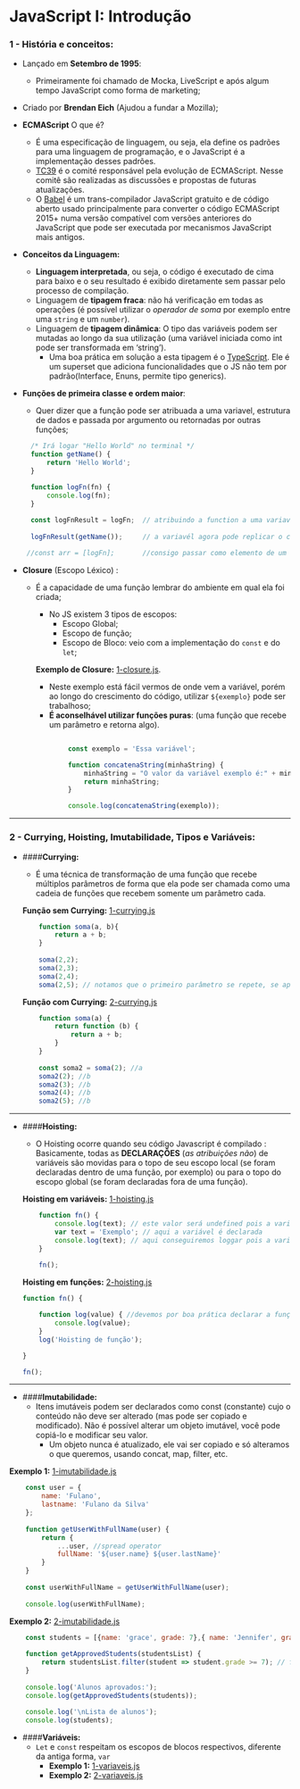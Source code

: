 # JavaScript I: Introdução

### 1 - História e conceitos:

- Lançado em **Setembro de 1995**:
    - Primeiramente foi chamado de Mocka, LiveScript e após algum tempo JavaScript como forma de marketing;


- Criado por **Brendan Eich** (Ajudou a fundar a Mozilla);


- **ECMAScript** O que é?
    - É uma especificação de linguagem, ou seja, ela define os padrões para uma linguagem de programação, e o JavaScript
      é a implementação desses padrões.
    - [TC39](https://github.com/tc39/proposals) é o comité responsável pela evolução de ECMAScript. Nesse comitê são
      realizadas as discussões e propostas de futuras atualizações.
    - O [Babel](https://babeljs.io) é um trans-compilador JavaScript gratuito e de código aberto usado principalmente
      para converter o código ECMAScript 2015+ numa versão compatível com versões anteriores do JavaScript que pode
      ser executada por mecanismos JavaScript mais antigos.


- **Conceitos da Linguagem:**
    - **Linguagem interpretada**, ou seja, o código é executado de cima para baixo e o seu resultado é exibido diretamente
      sem passar pelo processo de compilação.
    - Linguagem de **tipagem fraca**: não há verificação em todas as operações (é possível utilizar o _operador de soma_
      por exemplo entre uma `string` e um `number`).
    - Linguagem de **tipagem dinâmica**: O tipo das variáveis podem ser mutadas ao longo da sua utilização (uma variável
      iniciada como int pode ser transformada em ‘string’).
        - Uma boa prática em solução a esta tipagem é o [TypeScript](https://typescriptlang.org/). Ele é um superset
          que adiciona funcionalidades que o JS não tem por padrão(Interface, Enuns, permite tipo generics).

- **Funções de primeira classe e ordem maior**:
    - Quer dizer que a função pode ser atribuada a uma variavel, estrutura de dados e passada por argumento ou
      retornadas por outras funções;

  ```JavaScript
    /* Irá logar "Hello World" no terminal */
    function getName() {
        return 'Hello World';  
    }
  
    function logFn(fn) {
        console.log(fn);
    }
    
    const logFnResult = logFn;  // atribuindo a function a uma variavel
      
    logFnResult(getName());     // a variavél agora pode replicar o comportamento da function e pode receber argumentos
  
   //const arr = [logFn];       //consigo passar como elemento de um array
  ```
- **Closure** (Escopo Léxico) :
    - É a capacidade de uma função lembrar do ambiente em qual ela foi criada;
        - No JS existem 3 tipos de escopos:
            - Escopo Global;
            - Escopo de função;
            - Escopo de Bloco: veio com a implementação do `const` e do `let`;

        **Exemplo de Closure:** [1-closure.js](./Closure/1-closure.js).
      
        - Neste exemplo está fácil vermos de onde vem a variável, porém ao longo do crescimento do código,
          utilizar `${exemplo}` pode ser trabalhoso;
        - **É aconselhável utilizar funções puras**: (uma função que recebe um parâmetro e retorna algo).

      ```JavaScript
      
              const exemplo = 'Essa variável';
      
              function concatenaString(minhaString) {
                  minhaString = "O valor da variável exemplo é:" + minhaString + ".";
                  return minhaString;
              }
      
              console.log(concatenaString(exemplo));
      ```
---
### 2 - Currying, Hoisting, Imutabilidade, Tipos e Variáveis:
- ####**Currying:**
    - É uma técnica de transformação de uma função que recebe múltiplos parâmetros de forma que ela pode ser chamada como uma cadeia de funções que recebem somente um parâmetro cada.

    **Função sem Currying:** [1-currying.js](./Currying/1-currying.js)
    ```JavaScript
        function soma(a, b){
            return a + b;
        }
        
        soma(2,2);
        soma(2,3);
        soma(2,4);
        soma(2,5); // notamos que o primeiro parâmetro se repete, se aplicarmos o currying 
    
    ```
    
    **Função com Currying:** [2-currying.js](./Currying/2-currying.js)
    ```JavaScript
        function soma(a) {
            return function (b) {
                return a + b;
            }
        }
        
        const soma2 = soma(2); //a
        soma2(2); //b
        soma2(3); //b
        soma2(4); //b
        soma2(5); //b
    ```

---
- ####**Hoisting:**
    - O Hoisting ocorre quando seu código Javascript é compilado : Basicamente, todas as **DECLARAÇÕES** (_as atribuições não_) de variáveis são movidas para o topo de seu escopo local (se foram declaradas dentro de uma função, por exemplo) ou para o topo do escopo global (se foram declaradas fora de uma função).

  **Hoisting em variáveis:** [1-hoisting.js](./Hoisting/1-hoisting-variaveis.js)
    ```JavaScript
        function fn() {
            console.log(text); // este valor será undefined pois a variável não foi declarada ainda
            var text = 'Exemplo'; // aqui a variável é declarada
            console.log(text); // aqui conseguiremos loggar pois a variável foi declarada acima
        }
        
        fn();
    ```

    **Hoisting em funções:** [2-hoisting.js](./Hoisting/2-hoisting-funcao.js)
    ```JavaScript
    function fn() {
    
        function log(value) { //devemos por boa prática declarar a função antes de usa-la
            console.log(value);
        }
        log('Hoisting de função');
    
    }
    
    fn();
    ```

---
- ####**Imutabilidade:**
  - Itens imutáveis podem ser declarados como const (constante) cujo o conteúdo não deve ser alterado (mas pode ser copiado e modificado). Não é possível alterar um objeto imutável, você pode copiá-lo e modificar seu valor.
    - Um objeto nunca é atualizado, ele vai ser copiado e só alteramos o que queremos, usando concat, map, filter, etc.
    
**Exemplo 1:** [1-imutabilidade.js](./Imutabilidade/1-imutabilidade.js)
```JavaScript
    const user = {
        name: 'Fulano',
        lastname: 'Fulano da Silva'
    };
    
    function getUserWithFullName(user) { 
        return {
            ...user, //spread operator
            fullName: '${user.name} ${user.lastName}'
        }
    }
    
    const userWithFullName = getUserWithFullName(user);
    
    console.log(userWithFullName);
 ```

**Exemplo 2:** [2-imutabilidade.js](./Imutabilidade/2-imutabilidade.js)
```JavaScript
    const students = [{name: 'grace', grade: 7},{ name: 'Jennifer', grade: 4}, { name: 'Paul', grade: 10}];
    
    function getApprovedStudents(studentsList) {
        return studentsList.filter(student => student.grade >= 7); // filtra e joga os valores dentro de student
    }
    
    console.log('Alunos aprovados:');
    console.log(getApprovedStudents(students));
    
    console.log('\nLista de alunos');
    console.log(students);
```
- ####**Variáveis:**
  - `Let` e `const` respeitam os escopos de blocos respectivos, diferente da antiga forma, `var`
      - **Exemplo 1:** [1-variaveis.js](./Variaveis/1-variaveis.js)
      - **Exemplo 2:** [2-variaveis.js](./Variaveis/2-variaveis.js)
